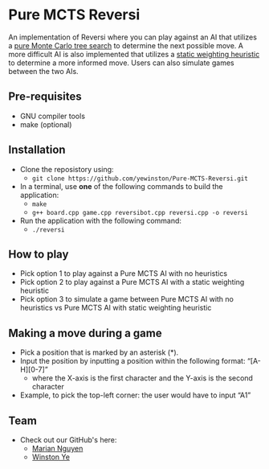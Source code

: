 # Pure MCTS Reversi
An implementation of Reversi where you can play against an AI that utilizes a [pure Monte Carlo tree search](https://en.wikipedia.org/wiki/Monte_Carlo_tree_search#Pure_Monte_Carlo_game_search) to determine the next possible move. A more difficult AI is also implemented that utilizes a [static weighting heuristic](https://courses.cs.washington.edu/courses/cse573/04au/Project/mini1/RUSSIA/Final_Paper.pdf) to determine a more informed move. Users can also simulate games between the two AIs.

## Pre-requisites
- GNU compiler tools
- make (optional)

## Installation
- Clone the reposistory using:
    - `git clone https://github.com/yewinston/Pure-MCTS-Reversi.git`
- In a terminal, use **one** of the following commands to build the application:
    - `make` 
    - `g++ board.cpp game.cpp reversibot.cpp reversi.cpp -o reversi`
- Run the application with the following command: 
    - `./reversi`

## How to play
- Pick option 1 to play against a Pure MCTS AI with no heuristics
- Pick option 2 to play against a Pure MCTS AI with a static weighting heuristic
- Pick option 3 to simulate a game between Pure MCTS AI with no heuristics vs Pure MCTS AI with static weighting heuristic

## Making a move during a game
- Pick a position that is marked by an asterisk (*). 
- Input the position by inputting a position within the following format: “[A-H][0-7]”
    - where the X-axis is the first character and the Y-axis is the second character
- Example, to pick the top-left corner: the user would have to input “A1”

## Team
- Check out our GitHub's here:
    - [Marian Nguyen](https://github.com/nguyenmar)
    - [Winston Ye](https://github.com/yewinston)